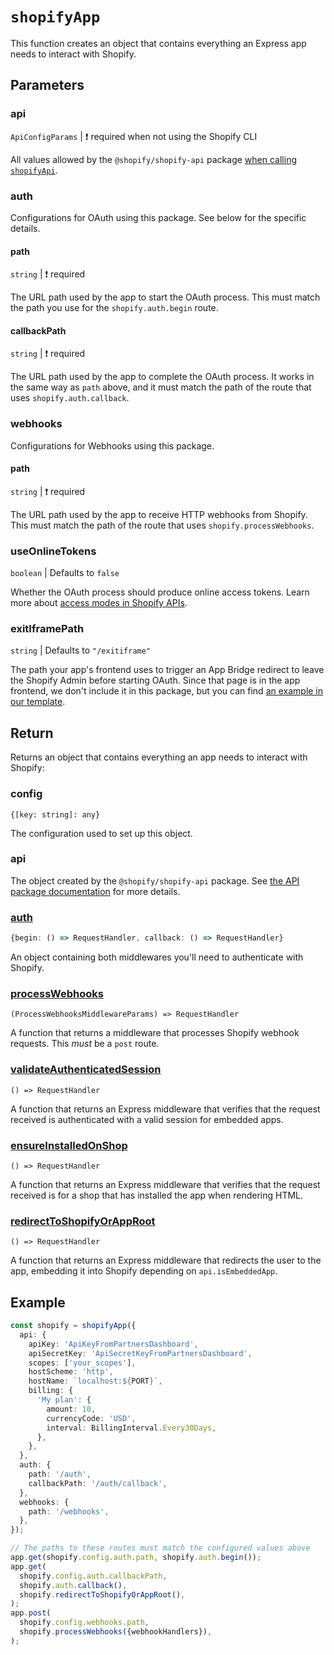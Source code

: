 # `shopifyApp`

This function creates an object that contains everything an Express app needs to interact with Shopify.

## Parameters

### api

`ApiConfigParams` | :exclamation: required when not using the Shopify CLI

All values allowed by the `@shopify/shopify-api` package [when calling `shopifyApi`](https://github.com/Shopify/shopify-api-js/blob/shopify_api_next/README.md#configurations).

### auth

Configurations for OAuth using this package.
See below for the specific details.

#### path

`string` | :exclamation: required

The URL path used by the app to start the OAuth process.
This must match the path you use for the `shopify.auth.begin` route.

#### callbackPath

`string` | :exclamation: required

The URL path used by the app to complete the OAuth process.
It works in the same way as `path` above, and it must match the path of the route that uses `shopify.auth.callback`.

### webhooks

Configurations for Webhooks using this package.

#### path

`string` | :exclamation: required

The URL path used by the app to receive HTTP webhooks from Shopify.
This must match the path of the route that uses `shopify.processWebhooks`.

### useOnlineTokens

`boolean` | Defaults to `false`

Whether the OAuth process should produce online access tokens. Learn more about [access modes in Shopify APIs](https://shopify.dev/apps/auth/oauth/access-modes).

### exitIframePath

`string` | Defaults to `"/exitiframe"`

The path your app's frontend uses to trigger an App Bridge redirect to leave the Shopify Admin before starting OAuth.
Since that page is in the app frontend, we don't include it in this package, but you can find [an example in our template](https://github.com/Shopify/shopify-frontend-template-react/blob/main/pages/ExitIframe.jsx).

## Return

Returns an object that contains everything an app needs to interact with Shopify:

### config

`{[key: string]: any}`

The configuration used to set up this object.

### api

The object created by the `@shopify/shopify-api` package. See [the API package documentation](https://github.com/Shopify/shopify-api-js/tree/shopify_api_next#getting-started) for more details.

### [auth](./auth.md)

```ts
{begin: () => RequestHandler, callback: () => RequestHandler}
```

An object containing both middlewares you'll need to authenticate with Shopify.

### [processWebhooks](./processWebhooks.md)

`(ProcessWebhooksMiddlewareParams) => RequestHandler`

A function that returns a middleware that processes Shopify webhook requests.
This _must_ be a `post` route.

### [validateAuthenticatedSession](./validateAuthenticatedSession.md)

`() => RequestHandler`

A function that returns an Express middleware that verifies that the request received is authenticated with a valid session for embedded apps.

### [ensureInstalledOnShop](./ensureInstalledOnShop.md)

`() => RequestHandler`

A function that returns an Express middleware that verifies that the request received is for a shop that has installed the app when rendering HTML.

### [redirectToShopifyOrAppRoot](./redirectToShopifyOrAppRoot.md)

`() => RequestHandler`

A function that returns an Express middleware that redirects the user to the app, embedding it into Shopify depending on `api.isEmbeddedApp`.

## Example

```ts
const shopify = shopifyApp({
  api: {
    apiKey: 'ApiKeyFromPartnersDashboard',
    apiSecretKey: 'ApiSecretKeyFromPartnersDashboard',
    scopes: ['your_scopes'],
    hostScheme: 'http',
    hostName: `localhost:${PORT}`,
    billing: {
      'My plan': {
        amount: 10,
        currencyCode: 'USD',
        interval: BillingInterval.Every30Days,
      },
    },
  },
  auth: {
    path: '/auth',
    callbackPath: '/auth/callback',
  },
  webhooks: {
    path: '/webhooks',
  },
});

// The paths to these routes must match the configured values above
app.get(shopify.config.auth.path, shopify.auth.begin());
app.get(
  shopify.config.auth.callbackPath,
  shopify.auth.callback(),
  shopify.redirectToShopifyOrAppRoot(),
);
app.post(
  shopify.config.webhooks.path,
  shopify.processWebhooks({webhookHandlers}),
);
```
